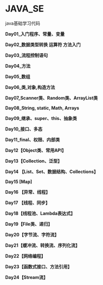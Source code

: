 # JAVA_SE
java基础学习代码

**Day01_入门程序、常量、变量**

**Day02_数据类型转换 运算符 方法入门**

**Day03_流程控制语句**

**Day04_方法**

**Day05_数组**

**Day06_类,对象,构造方法**

**Day07_Scanner类、Random类、ArrayList类**

**Day08_String, static, Math, Arrays**

**Day09_继承、super、this、抽象类**

**Day10_接口、多态**

**Day11_final、权限、内部类**

**Day12【Object类、常用API】**

**Day13【Collection、泛型】**

**Day14 【List、Set、数据结构、Collections】**

**Day15 [Map]**

**Day16 【异常、线程】**

**Day17  【线程、同步】**

**Day18【线程池、Lambda表达式】**

**Day19【File类、递归】**

**Day20【字节流、字符流】**

**Day21【缓冲流、转换流、序列化流】**

**Day22【网络编程】**

**Day23【函数式接口、方法引用】**

**Day24【Stream流】**


